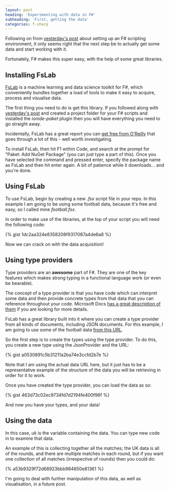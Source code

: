 ```yaml
---
layout: post
heading: 'Experimenting with data in F#'
subheading: 'First, getting the data'
categories: f-sharp
---
```


Following on from [yesterday's post](/on-engineering/f-sharp/getting-started-with-f-sharp-scripting/) about setting up an F# scripting environment, it only seems right that the next step be to actually get some data and start working with it.

Fortunately, F# makes this super easy, with the help of some great libraries.

## Installing FsLab

[FsLab](https://fslab.org/) is a machine learning and data science toolkit for F#, which conveniently bundles together a load of tools to make it easy to acquire, process and visualise data.

The first thing you need to do is get this library. If you followed along with [yesterday's post](/on-engineering/f-sharp/getting-started-with-f-sharp-scripting/) and created a project folder for your F# scripts and installed the *ionide-paket* plugin then you will have everything you need to go straight away.

Incidentally, FsLab has a great report you can [get free from O'Reilly](http://www.oreilly.com/programming/free/analyzing-visualizing-data-f-sharp.csp) that goes through a lot of this - well worth investigating.

To install FsLab, then hit F1 within Code, and search at the prompt for "Paket: Add NuGet Package" (you can just type a part of this). Once you have selected the command and pressed enter, specify the package name as FsLab and then hit enter again. A bit of patience while it downloads... and you're done.

## Using FsLab

To use FsLab, begin by creating a new *.fsx* script file in your repo. In this example I am going to be using some football data, because it's free and easy, so I called mine *football.fsx*.

In order to make use of the libraries, at the top of your script you will need the following code:

{% gist 1dc2aa324e8358208f9317087a4de6a8 %}

Now we can crack on with the data acquisition!

## Using type providers

Type providers are an **awesome** part of F#. They are one of the key features which makes strong typing in a functional language work (or even be bearable).

The concept of a type provider is that you have code which can interpret some data and then provide concrete types from that data that you can reference throughout your code. Microsoft Docs [has a great description of them](https://docs.microsoft.com/en-us/dotnet/articles/fsharp/tutorials/type-providers/) if you are looking for more details.

FsLab has a great library built into it where you can create a type provider from all kinds of documents, including JSON documents. For this example, I am going to use some of the football data [from this URL](https://raw.githubusercontent.com/opendatajson/football.json/master/2016-17/en.1.json).

So the first step is to create the types using the type provider. To do this, you create a new type using the JsonProvider and the URL:

{% gist a0530891c5b31211a2ba74e3ccfd2b7e %}

Note that I am using the actual data URL here, but it just has to be a representative example of the structure of the data you will be retrieving in order for it to work.

Once you have created the type provider, you can load the data as so:

{% gist 463d73c02ec9734fd7d2194fe400f96f %}

And now you have your types, and your data!

## Using the data

In this case, *uk* is the variable containing the data. You can type new code in to examine that data.

An example of this is collecting together all the matches; the UK data is all of the rounds, and there are multiple matches in each round, but if you want one collection of all matches (irrespective of rounds) then you could do:

{% a53b9329f72d68923bbb984850e81361 %}

I'm going to deal with further manipulation of this data, as well as visualisation, in a future post.